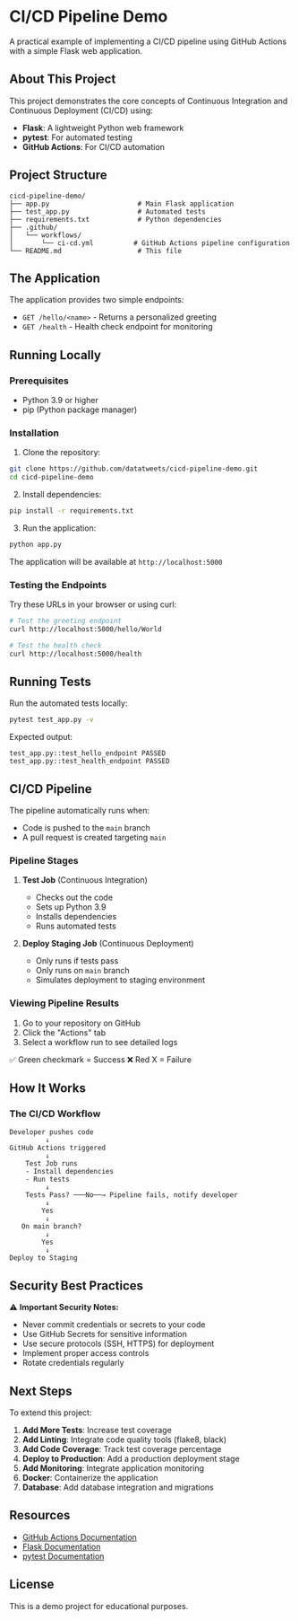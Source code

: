 # CI/CD Pipeline Demo

A practical example of implementing a CI/CD pipeline using GitHub Actions with a simple Flask web application.

## About This Project

This project demonstrates the core concepts of Continuous Integration and Continuous Deployment (CI/CD) using:
- **Flask**: A lightweight Python web framework
- **pytest**: For automated testing
- **GitHub Actions**: For CI/CD automation

## Project Structure

```
cicd-pipeline-demo/
├── app.py                      # Main Flask application
├── test_app.py                 # Automated tests
├── requirements.txt            # Python dependencies
├── .github/
│   └── workflows/
│       └── ci-cd.yml          # GitHub Actions pipeline configuration
└── README.md                   # This file
```

## The Application

The application provides two simple endpoints:

- `GET /hello/<name>` - Returns a personalized greeting
- `GET /health` - Health check endpoint for monitoring

## Running Locally

### Prerequisites
- Python 3.9 or higher
- pip (Python package manager)

### Installation

1. Clone the repository:
```bash
git clone https://github.com/datatweets/cicd-pipeline-demo.git
cd cicd-pipeline-demo
```

2. Install dependencies:
```bash
pip install -r requirements.txt
```

3. Run the application:
```bash
python app.py
```

The application will be available at `http://localhost:5000`

### Testing the Endpoints

Try these URLs in your browser or using curl:

```bash
# Test the greeting endpoint
curl http://localhost:5000/hello/World

# Test the health check
curl http://localhost:5000/health
```

## Running Tests

Run the automated tests locally:

```bash
pytest test_app.py -v
```

Expected output:
```
test_app.py::test_hello_endpoint PASSED
test_app.py::test_health_endpoint PASSED
```

## CI/CD Pipeline

The pipeline automatically runs when:
- Code is pushed to the `main` branch
- A pull request is created targeting `main`

### Pipeline Stages

1. **Test Job** (Continuous Integration)
   - Checks out the code
   - Sets up Python 3.9
   - Installs dependencies
   - Runs automated tests

2. **Deploy Staging Job** (Continuous Deployment)
   - Only runs if tests pass
   - Only runs on `main` branch
   - Simulates deployment to staging environment

### Viewing Pipeline Results

1. Go to your repository on GitHub
2. Click the "Actions" tab
3. Select a workflow run to see detailed logs

✅ Green checkmark = Success
❌ Red X = Failure

## How It Works

### The CI/CD Workflow

```
Developer pushes code
         ↓
GitHub Actions triggered
         ↓
    Test Job runs
    - Install dependencies
    - Run tests
         ↓
    Tests Pass? ───No──→ Pipeline fails, notify developer
         ↓
        Yes
         ↓
   On main branch?
         ↓
        Yes
         ↓
Deploy to Staging
```

## Security Best Practices

⚠️ **Important Security Notes:**

- Never commit credentials or secrets to your code
- Use GitHub Secrets for sensitive information
- Use secure protocols (SSH, HTTPS) for deployment
- Implement proper access controls
- Rotate credentials regularly

## Next Steps

To extend this project:

1. **Add More Tests**: Increase test coverage
2. **Add Linting**: Integrate code quality tools (flake8, black)
3. **Add Code Coverage**: Track test coverage percentage
4. **Deploy to Production**: Add a production deployment stage
5. **Add Monitoring**: Integrate application monitoring
6. **Docker**: Containerize the application
7. **Database**: Add database integration and migrations

## Resources

- [GitHub Actions Documentation](https://docs.github.com/en/actions)
- [Flask Documentation](https://flask.palletsprojects.com/)
- [pytest Documentation](https://docs.pytest.org/)

## License

This is a demo project for educational purposes.
